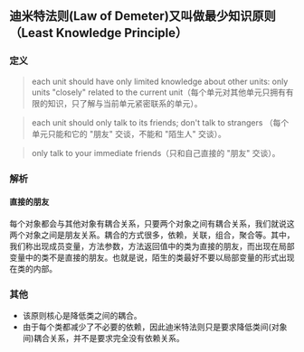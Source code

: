 ## 迪米特法则(Law of Demeter)又叫做最少知识原则（Least Knowledge Principle）

### 定义

> each unit should have only limited knowledge about other units: only units "closely" related to the current unit（每个单元对其他单元只拥有有限的知识，只了解与当前单元紧密联系的单元）。

> each unit should only talk to its friends; don't talk to strangers （每个单元只能和它的 "朋友" 交谈，不能和 "陌生人" 交谈）。

> only talk to your immediate friends（只和自己直接的 "朋友" 交谈）。

### 解析

#### 直接的朋友

每个对象都会与其他对象有耦合关系，只要两个对象之间有耦合关系，我们就说这两个对象之间是朋友关系。耦合的方式很多，依赖，关联，组合，聚合等。其中，我们称出现成员变量，方法参数，方法返回值中的类为直接的朋友，而出现在局部变量中的类不是直接的朋友。也就是说，陌生的类最好不要以局部变量的形式出现在类的内部。

### 其他

- 该原则核心是降低类之间的耦合。
- 由于每个类都减少了不必要的依赖，因此迪米特法则只是要求降低类间(对象间)耦合关系，并不是要求完全没有依赖关系。
